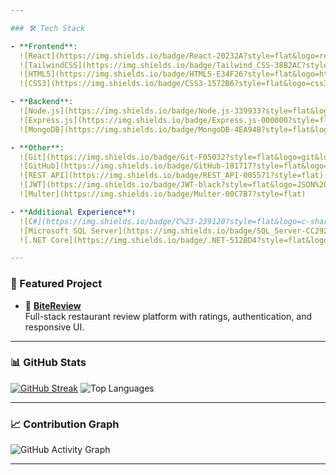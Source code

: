 ```yaml
---

### 🛠️ Tech Stack

- **Frontend**:  
  ![React](https://img.shields.io/badge/React-20232A?style=flat&logo=react&logoColor=61DAFB)
  ![TailwindCSS](https://img.shields.io/badge/Tailwind_CSS-38B2AC?style=flat&logo=tailwind-css&logoColor=white)
  ![HTML5](https://img.shields.io/badge/HTML5-E34F26?style=flat&logo=html5&logoColor=white)
  ![CSS3](https://img.shields.io/badge/CSS3-1572B6?style=flat&logo=css3&logoColor=white)

- **Backend**:  
  ![Node.js](https://img.shields.io/badge/Node.js-339933?style=flat&logo=nodedotjs&logoColor=white)
  ![Express.js](https://img.shields.io/badge/Express.js-000000?style=flat&logo=express&logoColor=white)
  ![MongoDB](https://img.shields.io/badge/MongoDB-4EA94B?style=flat&logo=mongodb&logoColor=white)

- **Other**:  
  ![Git](https://img.shields.io/badge/Git-F05032?style=flat&logo=git&logoColor=white)
  ![GitHub](https://img.shields.io/badge/GitHub-181717?style=flat&logo=github&logoColor=white)
  ![REST API](https://img.shields.io/badge/REST_API-005571?style=flat)
  ![JWT](https://img.shields.io/badge/JWT-black?style=flat&logo=JSON%20web%20tokens&logoColor=white)
  ![Multer](https://img.shields.io/badge/Multer-00C7B7?style=flat)

- **Additional Experience**:  
  ![C#](https://img.shields.io/badge/C%23-239120?style=flat&logo=c-sharp&logoColor=white)
  ![Microsoft SQL Server](https://img.shields.io/badge/SQL_Server-CC2927?style=flat&logo=microsoftsqlserver&logoColor=white)
  ![.NET Core](https://img.shields.io/badge/.NET-512BD4?style=flat&logo=dotnet&logoColor=white)

---
```


### 📌 Featured Project

- 🧾 [**BiteReview**](https://github.com/VladislavDim/bite-review)  
  Full-stack restaurant review platform with ratings, authentication, and responsive UI.

---

### 📊 GitHub Stats

[![GitHub Streak](https://github-readme-streak-stats.herokuapp.com?user=VladislavDim&theme=dark&hide_border=true)](https://github.com/VladislavDim)
![Top Languages](https://github-readme-stats.vercel.app/api/top-langs/?username=VladislavDim&layout=compact&theme=github_dark&hide_border=true)

---

### 📈 Contribution Graph

![GitHub Activity Graph](https://github-readme-activity-graph.vercel.app/graph?username=VladislavDim&theme=github-compact&hide_border=true)

---
